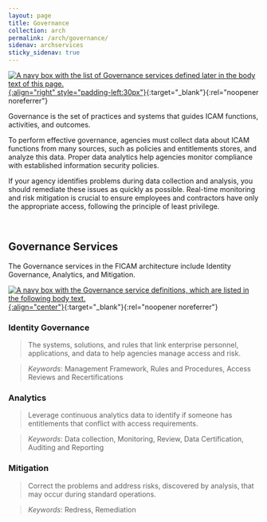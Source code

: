 ```yaml
---
layout: page
title: Governance
collection: arch
permalink: /arch/governance/
sidenav: archservices
sticky_sidenav: true
---
```


[![A navy box with the list of Governance services defined later in the body text of this page.]({{site.baseurl}}/assets/arch/services/GovernanceServices.png){:align="right" style="padding-left:30px"}]({{site.baseurl}}/assets/arch/services/GovernanceServices.png){:target="_blank"}{:rel="noopener noreferrer"}

Governance is the set of practices and systems that guides ICAM functions, activities, and outcomes.

To perform effective governance, agencies must collect data about ICAM functions from many sources, such as policies and entitlements stores, and analyze this data. Proper data analytics help agencies monitor compliance with established information security policies. 

If your agency identifies problems during data collection and analysis, you should remediate these issues as quickly as possible. Real-time monitoring and risk mitigation is crucial to ensure employees and contractors have only the appropriate access, following the principle of least privilege.

<br>

## Governance Services

The Governance services in the FICAM architecture include Identity Governance, Analytics, and Mitigation.

[![A navy box with the Governance service definitions, which are listed in the following body text.]({{site.baseurl}}/assets/arch/services/GovernanceServiceDefinitions.png){:align="center"}]({{site.baseurl}}/assets/arch/services/GovernanceServiceDefinitions.png){:target="_blank"}{:rel="noopener noreferrer"}

### Identity Governance

> The systems, solutions, and rules that link enterprise personnel, applications, and data to help agencies manage access and risk.

> *Keywords*: Management Framework, Rules and Procedures, Access Reviews and Recertifications

### Analytics

> Leverage continuous analytics data to identify if someone has entitlements that conflict with access requirements.

> *Keywords*: Data collection, Monitoring, Review, Data Certification, Auditing and Reporting

### Mitigation

> Correct the problems and address risks, discovered by analysis, that may occur during standard operations.  

> *Keywords*: Redress, Remediation
